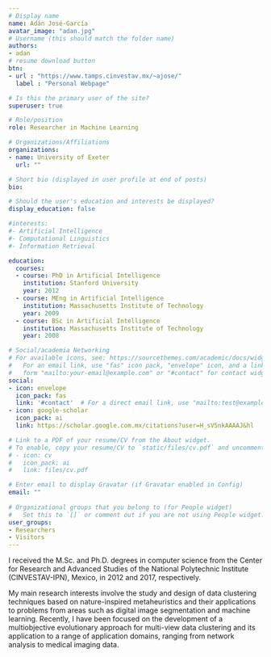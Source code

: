 ```yaml
---
# Display name
name: Adán José-García
avatar_image: "adan.jpg"
# Username (this should match the folder name)
authors:
- adan
# resume download button
btn:
- url : "https://www.tamps.cinvestav.mx/~ajose/"
  label : "Personal Webpage"

# Is this the primary user of the site?
superuser: true

# Role/position
role: Researcher in Machine Learning

# Organizations/Affiliations
organizations:
- name: University of Exeter
  url: ""

# Short bio (displayed in user profile at end of posts)
bio: 

# Should the user's education and interests be displayed?
display_education: false

#interests:
#- Artificial Intelligence
#- Computational Linguistics
#- Information Retrieval

education:
  courses:
  - course: PhD in Artificial Intelligence
    institution: Stanford University
    year: 2012
  - course: MEng in Artificial Intelligence
    institution: Massachusetts Institute of Technology
    year: 2009
  - course: BSc in Artificial Intelligence
    institution: Massachusetts Institute of Technology
    year: 2008

# Social/academia Networking
# For available icons, see: https://sourcethemes.com/academic/docs/widgets/#icons
#   For an email link, use "fas" icon pack, "envelope" icon, and a link in the
#   form "mailto:your-email@example.com" or "#contact" for contact widget.
social:
- icon: envelope
  icon_pack: fas
  link: '#contact'  # For a direct email link, use "mailto:test@example.org".
- icon: google-scholar
  icon_pack: ai
  link: https://scholar.google.com.mx/citations?user=H_sV5nkAAAAJ&hl

# Link to a PDF of your resume/CV from the About widget.
# To enable, copy your resume/CV to `static/files/cv.pdf` and uncomment the lines below.  
# - icon: cv
#   icon_pack: ai
#   link: files/cv.pdf

# Enter email to display Gravatar (if Gravatar enabled in Config)
email: ""
  
# Organizational groups that you belong to (for People widget)
#   Set this to `[]` or comment out if you are not using People widget.  
user_groups:
- Researchers
- Visitors
---
```


I received the M.Sc. and Ph.D. degrees in computer science from the Center for Research and Advanced Studies of the National Polytechnic Institute (CINVESTAV-IPN), Mexico, in 2012 and 2017, respectively.

My main research interests involve the study and design of data clustering techniques based on nature-inspired metaheuristics and their applications to problems from areas such as digital image segmentation and machine learning. Recently, I have been focused on the development of a multiobjective evolutionary approach for multi-view data clustering and its application to a range of application domains, ranging from network analysis to medical imaging data.
